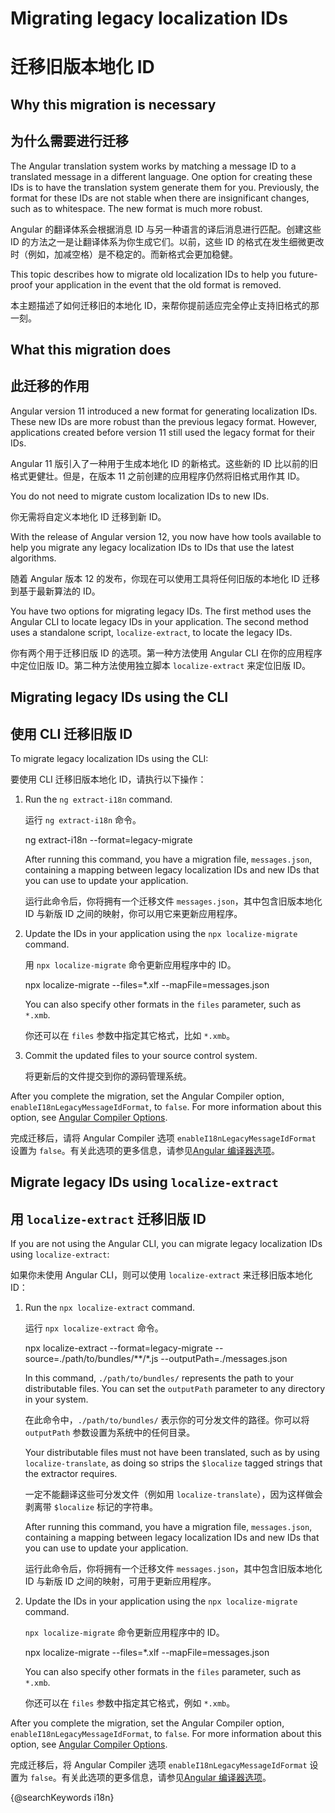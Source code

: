 # Migrating legacy localization IDs

# 迁移旧版本地化 ID

## Why this migration is necessary

## 为什么需要进行迁移

The Angular translation system works by matching a message ID to a translated message in a different language. One option for creating these IDs is to have the translation system generate them for you. Previously, the format for these IDs are not stable when there are insignificant changes, such as to whitespace. The new format is much more robust.

Angular 的翻译体系会根据消息 ID 与另一种语言的译后消息进行匹配。创建这些 ID 的方法之一是让翻译体系为你生成它们。以前，这些 ID 的格式在发生细微更改时（例如，加减空格）是不稳定的。而新格式会更加稳健。

This topic describes how to migrate old localization IDs to help you future-proof your application in the event that the old format is removed.

本主题描述了如何迁移旧的本地化 ID，来帮你提前适应完全停止支持旧格式的那一刻。

## What this migration does

## 此迁移的作用

Angular version 11 introduced a new format for generating localization IDs. These new IDs are more robust than the previous legacy format. However, applications created before version 11 still used the legacy format for their IDs.

Angular 11 版引入了一种用于生成本地化 ID 的新格式。这些新的 ID 比以前的旧格式更健壮。但是，在版本 11 之前创建的应用程序仍然将旧格式用作其 ID。

<div class="alert is-helpful">

You do not need to migrate custom localization IDs to new IDs.

你无需将自定义本地化 ID 迁移到新 ID。

</div>

With the release of Angular version 12, you now have how tools available to help you migrate any legacy localization IDs to IDs that use the latest algorithms.

随着 Angular 版本 12 的发布，你现在可以使用工具将任何旧版的本地化 ID 迁移到基于最新算法的 ID。

You have two options for migrating legacy IDs. The first method uses the Angular CLI to locate legacy IDs in your application. The second method uses a standalone script, `localize-extract`, to locate the legacy IDs.

你有两个用于迁移旧版 ID 的选项。第一种方法使用 Angular CLI 在你的应用程序中定位旧版 ID。第二种方法使用独立脚本 `localize-extract` 来定位旧版 ID。

## Migrating legacy IDs using the CLI

## 使用 CLI 迁移旧版 ID

To migrate legacy localization IDs using the CLI:

要使用 CLI 迁移旧版本地化 ID，请执行以下操作：

1. Run the `ng extract-i18n` command.

   运行 `ng extract-i18n` 命令。

   <code-example language="bash">
   ng extract-i18n --format=legacy-migrate
   </code-example>

   After running this command, you have a migration file, `messages.json`, containing a mapping between legacy localization IDs and new IDs that you can use to update your application.

   运行此命令后，你将拥有一个迁移文件 `messages.json`，其中包含旧版本地化 ID 与新版 ID 之间的映射，你可以用它来更新应用程序。

1. Update the IDs in your application using the `npx localize-migrate` command.

   用 `npx localize-migrate` 命令更新应用程序中的 ID。

   <code-example language="bash">
   npx localize-migrate --files=*.xlf --mapFile=messages.json
   </code-example>

   <div class="alert is-helpful">

   You can also specify other formats in the `files` parameter, such as `*.xmb`.

   你还可以在 `files` 参数中指定其它格式，比如 `*.xmb`。

   </div>

1. Commit the updated files to your source control system.

   将更新后的文件提交到你的源码管理系统。

After you complete the migration, set the Angular Compiler option, `enableI18nLegacyMessageIdFormat`, to `false`. For more information about this option, see [Angular Compiler Options](/guide/angular-compiler-options#enablei18nlegacymessageidformat).

完成迁移后，请将 Angular Compiler 选项 `enableI18nLegacyMessageIdFormat` 设置为 `false`。有关此选项的更多信息，请参见[Angular 编译器选项](/guide/angular-compiler-options#enablei18nlegacymessageidformat)。

## Migrate legacy IDs using `localize-extract`

## 用 `localize-extract` 迁移旧版 ID

If you are not using the Angular CLI, you can migrate legacy localization IDs using `localize-extract`:

如果你未使用 Angular CLI，则可以使用 `localize-extract` 来迁移旧版本地化 ID：

1. Run the `npx localize-extract` command.

   运行 `npx localize-extract` 命令。

   <code-example language="bash">
   npx localize-extract --format=legacy-migrate --source=./path/to/bundles/**/*.js --outputPath=./messages.json
   </code-example>

   In this command, `./path/to/bundles/` represents the path to your distributable files. You can set the `outputPath` parameter to any directory in your system.

   在此命令中，`./path/to/bundles/` 表示你的可分发文件的路径。你可以将 `outputPath` 参数设置为系统中的任何目录。

   <div class="alert is-helpful">

   Your distributable files must not have been translated, such as by using `localize-translate`, as doing so strips the `$localize` tagged strings that the extractor requires.

   一定不能翻译这些可分发文件（例如用 `localize-translate`），因为这样做会剥离带 `$localize` 标记的字符串。

   </div>

   After running this command, you have a migration file, `messages.json`, containing a mapping between legacy localization IDs and new IDs that you can use to update your application.

   运行此命令后，你将拥有一个迁移文件 `messages.json`，其中包含旧版本地化 ID 与新版 ID 之间的映射，可用于更新应用程序。

1. Update the IDs in your application using the `npx localize-migrate` command.

   `npx localize-migrate` 命令更新应用程序中的 ID。

   <code-example language="bash">
   npx localize-migrate --files=*.xlf --mapFile=messages.json
   </code-example>

   <div class="alert is-helpful">

   You can also specify other formats in the `files` parameter, such as `*.xmb`.

   你还可以在 `files` 参数中指定其它格式，例如 `*.xmb`。

   </div>

After you complete the migration, set the Angular Compiler option, `enableI18nLegacyMessageIdFormat`, to `false`. For more information about this option, see [Angular Compiler Options](/guide/angular-compiler-options#enablei18nlegacymessageidformat).

完成迁移后，将 Angular Compiler 选项 `enableI18nLegacyMessageIdFormat` 设置为 `false`。有关此选项的更多信息，请参见[Angular 编译器选项](/guide/angular-compiler-options#enablei18nlegacymessageidformat)。

{@searchKeywords i18n}
